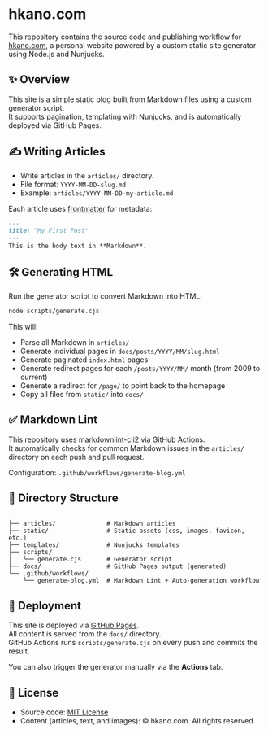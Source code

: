 # hkano.com

This repository contains the source code and publishing workflow for [hkano.com](https://hkano.com), a personal website powered by a custom static site generator using Node.js and Nunjucks.

## ✨ Overview

This site is a simple static blog built from Markdown files using a custom generator script.  
It supports pagination, templating with Nunjucks, and is automatically deployed via GitHub Pages.

## ✍️ Writing Articles

- Write articles in the `articles/` directory.
- File format: `YYYY-MM-DD-slug.md`
- Example: `articles/YYYY-MM-DD-my-article.md`

Each article uses [frontmatter](https://github.com/jonschlinkert/gray-matter) for metadata:

```markdown
---
title: "My First Post"
---
This is the body text in **Markdown**.
```

## 🛠️ Generating HTML

Run the generator script to convert Markdown into HTML:

```bash
node scripts/generate.cjs
```

This will:
- Parse all Markdown in `articles/`
- Generate individual pages in `docs/posts/YYYY/MM/slug.html`
- Generate paginated `index.html` pages
- Generate redirect pages for each `/posts/YYYY/MM/` month (from 2009 to current)
- Generate a redirect for `/page/` to point back to the homepage
- Copy all files from `static/` into `docs/`

## ✅ Markdown Lint

This repository uses [markdownlint-cli2](https://github.com/DavidAnson/markdownlint-cli2) via GitHub Actions.  
It automatically checks for common Markdown issues in the `articles/` directory on each push and pull request.

Configuration: `.github/workflows/generate-blog.yml`

## 🧩 Directory Structure

```
.
├── articles/              # Markdown articles
├── static/                # Static assets (css, images, favicon, etc.)
├── templates/             # Nunjucks templates
├── scripts/
│   └── generate.cjs       # Generator script
├── docs/                  # GitHub Pages output (generated)
└── .github/workflows/
    └── generate-blog.yml  # Markdown Lint + Auto-generation workflow
```

## 🚀 Deployment

This site is deployed via [GitHub Pages](https://pages.github.com/).  
All content is served from the `docs/` directory.  
GitHub Actions runs `scripts/generate.cjs` on every push and commits the result.

You can also trigger the generator manually via the **Actions** tab.

## 📄 License

- Source code: [MIT License](https://opensource.org/licenses/MIT)
- Content (articles, text, and images): © hkano.com. All rights reserved.

